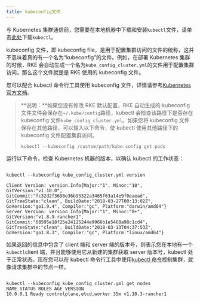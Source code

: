 ```yaml
---
title: kubeconfig文件
---
```


与 Kubernetes 集群通信前，您需要在本地机器中下载和安装`kubectl`文件，请单击[此处](https://kubernetes.io/docs/tasks/tools/install-kubectl/)下载`kubectl`。

kubeconfig 文件，即 kubeconfig file，是用于配置集群访问的文件的统称，这并不意味着真的有一个名为“kubeconfig”的文件。例如，在部署 Kubernetes 集群的时候，RKE 会自动生成一个名为`kube_config_cluster.yml`的文件用于配置集群访问，那么这个文件就是是 RKE 使用的 kubeconfig 文件。

您可以配合 kubectl 命令行工具使用 kubeconfig 文件，详情请参考[Kubernetes 官方文档](https://kubernetes.io/docs/tasks/access-application-cluster/configure-access-multiple-clusters/)。

> **说明：**如果您没有修改 RKE 默认配置，RKE 自动生成的 kubeconfig 文件文件会保存在`~/.kube/config`路径，kubectl 会检查该路径下是否存在 kubeconfig 文件`kube_config_cluster.yml`。如果您将 kubeconfig 文件保存在其他路径，可以输入以下命令，使 kubectl 使用其他路径下的 kubeconfig 文件配置集群访问。
>
> ```
> kubectl --kubeconfig /custom/path/kube.config get pods
> ```

运行以下命令，检查 Kubernetes 机器的版本，以确认 kubectl 的工作状态：

```

kubectl --kubeconfig kube_config_cluster.yml version

Client Version: version.Info{Major:"1", Minor:"10", GitVersion:"v1.10.0", GitCommit:"fc32d2f3698e36b93322a3465f63a14e9f0eaead", GitTreeState:"clean", BuildDate:"2018-03-27T00:13:02Z", GoVersion:"go1.9.4", Compiler:"gc", Platform:"darwin/amd64"}
Server Version: version.Info{Major:"1", Minor:"8+", GitVersion:"v1.8.9-rancher1", GitCommit:"68595e18f25e24125244e9966b1e5468a98c1cd4", GitTreeState:"clean", BuildDate:"2018-03-13T04:37:53Z", GoVersion:"go1.8.3", Compiler:"gc", Platform:"linux/amd64"}

```

如果返回的信息中包含了 client 端和 server 端的版本号，则表示您在本地有一个`kubectl`client 端，并且能够使用它从新建的集群获取 server 版本号，kubectl 处于正常状态。现在您可以在 kubectl 命令行工具中使用[kubectl 命令](https://kubernetes.io/docs/reference/kubectl/kubectl/)控制集群，就像请求集群中的节点一样。

```

kubectl --kubeconfig kube_config_cluster.yml get nodes
NAME STATUS ROLES AGE VERSION
10.0.0.1 Ready controlplane,etcd,worker 35m v1.10.3-rancher1

```
